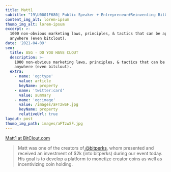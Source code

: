 ```yaml
---
title: Matt1
subtitle: "19\U0001F680| Public Speaker + Entrepreneur#Reinventing BitClout Economy"
content_img_alt: lorem-ipsum
thumb_img_alt: lorem-ipsum
excerpt: >-
  1000 non-obvious marketing laws, principles, & tactics that can be applied
  anywhere (even bitclout).
date: '2021-04-09'
seo:
  title: ASG - DO YOU HAVE CLOUT
  description: >-
    1000 non-obvious marketing laws, principles, & tactics that can be applied
    anywhere (even bitclout).
  extra:
    - name: 'og:type'
      value: article
      keyName: property
    - name: 'twitter:card'
      value: summary
    - name: 'og:image'
      value: /images/aFTzwSF.jpg
      keyName: property
      relativeUrl: true
layout: post
thumb_img_path: images/aFTzwSF.jpg
---
```

[Matt1 at BitClout.com](https://bitclout.com/u/matt1)

> Matt was one of the creators of[ @bitperks](https://bitclout.com/u/bitperks), whom presented and received an investment of $2k (into bitperks) during our event today. His goal is to develop a platform to monetize creator coins as well as incentivizing coin holding.

